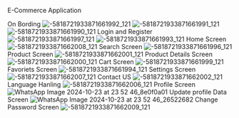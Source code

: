   E-Commerce Application

On Bording 
![-5818721933871661992_121](https://github.com/user-attachments/assets/50633829-ea4a-46d6-b2ca-8d2fea9df464)
![-5818721933871661991_121](https://github.com/user-attachments/assets/640c6167-7955-4ff1-b833-07b07a5ee0c6)
![-5818721933871661990_121](https://github.com/user-attachments/assets/ae5cfab3-3a3b-46ba-a250-1cfc919e3dc1)
Login and Register 
![-5818721933871661997_121](https://github.com/user-attachments/assets/41876aae-bd42-41bf-b2d5-852a8802e865)
![-5818721933871661993_121](https://github.com/user-attachments/assets/80f5c66f-e0b6-49c0-a9d6-9391866a8c23)
Home Screen 
![-5818721933871662008_121](https://github.com/user-attachments/assets/8345dcac-8341-4712-9fa2-6f1f40924681)
Search Screen
![-5818721933871661996_121](https://github.com/user-attachments/assets/2faa2488-2934-41ee-a63b-eddc92aeac4d)
Product Screen
![-5818721933871662001_121](https://github.com/user-attachments/assets/63e5858c-0568-47d7-b08f-348fc9188fbd)
Product Details Screen
![-5818721933871662000_121](https://github.com/user-attachments/assets/e5d9c9b7-fd68-42b8-9cbb-0c0e75630d87)
Cart Screen
![-5818721933871661999_121](https://github.com/user-attachments/assets/09203511-c0f3-416b-bba2-42aecbf9ad80)
Favoriets Screen 
![-5818721933871661994_121](https://github.com/user-attachments/assets/79c83bde-c3c8-415d-b6a5-09f14b4dceb6)
Settings Screen
![-5818721933871662007_121](https://github.com/user-attachments/assets/7247ca08-ffe1-480d-b66b-813201c0c910)
Contact US
![-5818721933871662002_121](https://github.com/user-attachments/assets/56197e78-0ceb-42e6-a49e-1fe01af6d4c3)
Language Hanling
![-5818721933871662006_121](https://github.com/user-attachments/assets/62142452-3d66-4234-8dc1-d43fd71a2736)
Profile Screen
![WhatsApp Image 2024-10-23 at 23 52 46_8e0f0a01](https://github.com/user-attachments/assets/2f973ec6-aeff-4f90-8da3-3f698a9056ec)
Update profile Data Screen
![WhatsApp Image 2024-10-23 at 23 52 46_26522682](https://github.com/user-attachments/assets/a74ee2c7-def8-4a86-86f9-21ee5a822e1d)
Change Password Screen
![-5818721933871662009_121](https://github.com/user-attachments/assets/41039a83-c37f-4ac3-993b-5c0993e94655)
